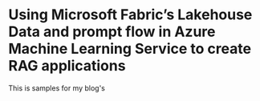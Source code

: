 # Using Microsoft Fabric’s Lakehouse Data and prompt flow in Azure Machine Learning Service to create RAG applications

This is samples for my blog's 